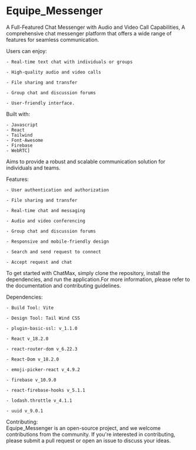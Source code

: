 # Equipe_Messenger
A Full-Featured Chat Messenger with Audio and Video Call Capabilities, A comprehensive chat messenger platform that offers a wide range of features for seamless communication. 

Users can enjoy: 

    - Real-time text chat with individuals or groups 

	- High-quality audio and video calls 
    
	- File sharing and transfer 
    
	- Group chat and discussion forums 
    
	- User-friendly interface.

Built with:

	- Javascript 
 	- React
  	- Tailwind
	- Font-Awesome 
 	- Firebase 
  	- WebRTC]
   
Aims to provide a robust and scalable communication solution for individuals and teams. 

Features: 

    - User authentication and authorization 
	
    - File sharing and transfer  
	
    - Real-time chat and messaging 
	
    - Audio and video conferencing 
	
    - Group chat and discussion forums
	
    - Responsive and mobile-friendly design 
	
    - Search and send request to connect
	
    - Accept request and chat

To get started with ChatMax, simply clone the repository, install the dependencies, and run the application.For more information, please refer to the documentation and contributing guidelines. 

Dependencies:  

    - Build Tool: Vite
	
    - Design Tool: Tail Wind CSS
	
    - plugin-basic-ssl: v_1.1.0
	
    - React v_18.2.0
    
	- react-router-dom v_6.22.3
    
	- React-Dom v_18.2.0
    
	- emoji-picker-react v_4.9.2
    
	- firebase v_10.9.0
    
	- react-firebase-hooks v_5.1.1
    
	- lodash.throttle v_4.1.1
    
	- uuid v_9.0.1

Contributing:  
    Equipe_Messenger is an open-source project, and we welcome contributions from the community. If you're interested in contributing, please submit a pull request or open an issue to discuss your ideas.
